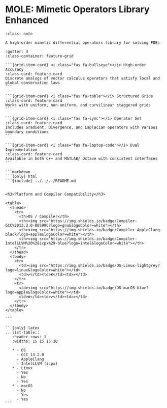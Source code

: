 # MOLE: Mimetic Operators Library Enhanced

```{admonition} About MOLE
:class: note

A high-order mimetic differential operators library for solving PDEs
```

````{grid} 1 1 2 2
:gutter: 4
:class-container: feature-grid

```{grid-item-card} <i class="fas fa-bullseye"></i> High-order Accuracy
:class-card: feature-card
Discrete analogs of vector calculus operators that satisfy local and global conservation laws
```

```{grid-item-card} <i class="fas fa-table"></i> Structured Grids
:class-card: feature-card
Works with uniform, non-uniform, and curvilinear staggered grids
```

```{grid-item-card} <i class="fas fa-sync"></i> Operator Set
:class-card: feature-card
Includes Gradient, Divergence, and Laplacian operators with various boundary conditions
```

```{grid-item-card} <i class="fas fa-laptop-code"></i> Dual Implementation
:class-card: feature-card
Available in both C++ and MATLAB/ Octave with consistent interfaces
```

```markdown
```{only} html
```{include} ../../../README.md


<h3>Platform and Compiler Compatibility</h3>

<table>
  <thead>
    <tr>
      <th>OS / Compiler</th>
      <th><img src="https://img.shields.io/badge/Compiler-GCC%2013.2.0-00599C?logo=gnu&logoColor=white"></th>
      <th><img src="https://img.shields.io/badge/Compiler-AppleClang-black?logo=apple&logoColor=white"></th>
      <th><img src="https://img.shields.io/badge/Compiler-IntelLLVM%20%28icpx%29-blue?logo=intel&logoColor=white"></th>
    </tr>
  </thead>
  <tbody>
    <tr>
      <td><img src="https://img.shields.io/badge/OS-Linux-lightgrey?logo=linux&logoColor=white"></td>
      <td>✔</td><td>✘</td><td>✔</td>
    </tr>
    <tr>
      <td><img src="https://img.shields.io/badge/OS-macOS-blue?logo=apple&logoColor=white"></td>
      <td>✘</td><td>✔</td><td>✔</td>
    </tr>
  </tbody>
</table>

```

```{only} latex
.. list-table::
   :header-rows: 1
   :widths: 15 15 15 20

   * - OS
     - GCC 13.2.0
     - AppleClang
     - IntelLLVM (icpx)
   * - Linux
     - Yes
     - No
     - Yes
   * - macOS
     - No
     - Yes
     - Yes
```
````